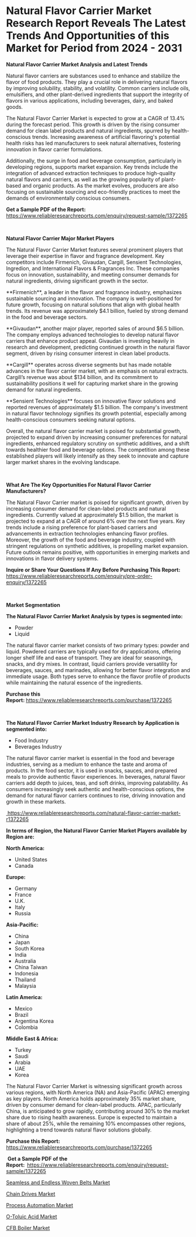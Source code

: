 <p><h1>Natural Flavor Carrier Market Research Report Reveals The Latest Trends And Opportunities of this Market for Period from 2024 - 2031</h1></p><p><strong>Natural Flavor Carrier Market Analysis and Latest Trends</strong></p>
<p><p>Natural flavor carriers are substances used to enhance and stabilize the flavor of food products. They play a crucial role in delivering natural flavors by improving solubility, stability, and volatility. Common carriers include oils, emulsifiers, and other plant-derived ingredients that support the integrity of flavors in various applications, including beverages, dairy, and baked goods.</p><p>The Natural Flavor Carrier Market is expected to grow at a CAGR of 13.4% during the forecast period. This growth is driven by the rising consumer demand for clean label products and natural ingredients, spurred by health-conscious trends. Increasing awareness of artificial flavoring's potential health risks has led manufacturers to seek natural alternatives, fostering innovation in flavor carrier formulations.</p><p>Additionally, the surge in food and beverage consumption, particularly in developing regions, supports market expansion. Key trends include the integration of advanced extraction techniques to produce high-quality natural flavors and carriers, as well as the growing popularity of plant-based and organic products. As the market evolves, producers are also focusing on sustainable sourcing and eco-friendly practices to meet the demands of environmentally conscious consumers.</p></p>
<p><strong>Get a Sample PDF of the Report:&nbsp;</strong> <a href="https://www.reliableresearchreports.com/enquiry/request-sample/1372265?utm_campaign=28&utm_medium=2&utm_source=Github&utm_content=ia&utm_term=17112024&utm_id=natural-flavor-carrier">https://www.reliableresearchreports.com/enquiry/request-sample/1372265</a></p>
<p>&nbsp;</p>
<p><strong>Natural Flavor Carrier Major Market Players</strong></p>
<p><p>The Natural Flavor Carrier Market features several prominent players that leverage their expertise in flavor and fragrance development. Key competitors include Firmenich, Givaudan, Cargill, Sensient Technologies, Ingredion, and International Flavors & Fragrances Inc. These companies focus on innovation, sustainability, and meeting consumer demands for natural ingredients, driving significant growth in the sector.</p><p>**Firmenich**, a leader in the flavor and fragrance industry, emphasizes sustainable sourcing and innovation. The company is well-positioned for future growth, focusing on natural solutions that align with global health trends. Its revenue was approximately $4.1 billion, fueled by strong demand in the food and beverage sectors.</p><p>**Givaudan**, another major player, reported sales of around $6.5 billion. The company employs advanced technologies to develop natural flavor carriers that enhance product appeal. Givaudan is investing heavily in research and development, predicting continued growth in the natural flavor segment, driven by rising consumer interest in clean label products.</p><p>**Cargill** operates across diverse segments but has made notable advances in the flavor carrier market, with an emphasis on natural extracts. Cargill’s revenue was about $134 billion, and its commitment to sustainability positions it well for capturing market share in the growing demand for natural ingredients.</p><p>**Sensient Technologies** focuses on innovative flavor solutions and reported revenues of approximately $1.5 billion. The company's investment in natural flavor technology signifies its growth potential, especially among health-conscious consumers seeking natural options.</p><p>Overall, the natural flavor carrier market is poised for substantial growth, projected to expand driven by increasing consumer preferences for natural ingredients, enhanced regulatory scrutiny on synthetic additives, and a shift towards healthier food and beverage options. The competition among these established players will likely intensify as they seek to innovate and capture larger market shares in the evolving landscape.</p></p>
<p>&nbsp;</p>
<p><strong>What Are The Key Opportunities For Natural Flavor Carrier Manufacturers?</strong></p>
<p><p>The Natural Flavor Carrier market is poised for significant growth, driven by increasing consumer demand for clean-label products and natural ingredients. Currently valued at approximately $1.5 billion, the market is projected to expand at a CAGR of around 6% over the next five years. Key trends include a rising preference for plant-based carriers and advancements in extraction technologies enhancing flavor profiles. Moreover, the growth of the food and beverage industry, coupled with stringent regulations on synthetic additives, is propelling market expansion. Future outlook remains positive, with opportunities in emerging markets and innovations in flavor delivery systems.</p></p>
<p><strong>Inquire or Share Your Questions If Any Before Purchasing This Report:</strong> <a href="https://www.reliableresearchreports.com/enquiry/pre-order-enquiry/1372265?utm_campaign=28&utm_medium=2&utm_source=Github&utm_content=ia&utm_term=17112024&utm_id=natural-flavor-carrier">https://www.reliableresearchreports.com/enquiry/pre-order-enquiry/1372265</a></p>
<p>&nbsp;</p>
<p><strong>Market Segmentation</strong></p>
<p><strong>The Natural Flavor Carrier Market Analysis by types is segmented into:</strong></p>
<p><ul><li>Powder</li><li>Liquid</li></ul></p>
<p><p>The natural flavor carrier market consists of two primary types: powder and liquid. Powdered carriers are typically used for dry applications, offering longer shelf life and ease of transport. They are ideal for seasonings, snacks, and dry mixes. In contrast, liquid carriers provide versatility for beverages, sauces, and marinades, allowing for better flavor integration and immediate usage. Both types serve to enhance the flavor profile of products while maintaining the natural essence of the ingredients.</p></p>
<p><strong>Purchase this Report:&nbsp;</strong><a href="https://www.reliableresearchreports.com/purchase/1372265?utm_campaign=28&utm_medium=2&utm_source=Github&utm_content=ia&utm_term=17112024&utm_id=natural-flavor-carrier">https://www.reliableresearchreports.com/purchase/1372265</a></p>
<p>&nbsp;</p>
<p><strong>The Natural Flavor Carrier Market Industry Research by Application is segmented into:</strong></p>
<p><ul><li>Food Industry</li><li>Beverages Industry</li></ul></p>
<p><p>The natural flavor carrier market is essential in the food and beverage industries, serving as a medium to enhance the taste and aroma of products. In the food sector, it is used in snacks, sauces, and prepared meals to provide authentic flavor experiences. In beverages, natural flavor carriers add depth to juices, teas, and soft drinks, improving palatability. As consumers increasingly seek authentic and health-conscious options, the demand for natural flavor carriers continues to rise, driving innovation and growth in these markets.</p></p>
<p><a href="https://www.reliableresearchreports.com/natural-flavor-carrier-market-r1372265?utm_campaign=28&utm_medium=2&utm_source=Github&utm_content=ia&utm_term=17112024&utm_id=natural-flavor-carrier">&nbsp;https://www.reliableresearchreports.com/natural-flavor-carrier-market-r1372265</a></p>
<p><strong>In terms of Region, the Natural Flavor Carrier Market Players available by Region are:</strong></p>
<p>
    <p> <strong> North America: </strong>
        <ul>
            <li>United States</li>
            <li>Canada</li>
        </ul>
        </p> 
    <p> <strong> Europe: </strong>
        <ul>
            <li>Germany</li>
            <li>France</li>
            <li>U.K.</li>
            <li>Italy</li>
            <li>Russia</li>
        </ul>
        </p> 
    <p> <strong> Asia-Pacific: </strong>
        <ul>
            <li>China</li>
            <li>Japan</li>
            <li>South Korea</li>
            <li>India</li>
            <li>Australia</li>
            <li>China Taiwan</li>
            <li>Indonesia</li>
            <li>Thailand</li>
            <li>Malaysia</li>
        </ul>
        </p> 
    <p> <strong> Latin America: </strong>
        <ul>
            <li>Mexico</li>
            <li>Brazil</li>
            <li>Argentina Korea</li>
            <li>Colombia</li>
        </ul>
        </p> 
    <p> <strong> Middle East & Africa: </strong>
        <ul>
            <li>Turkey</li>
            <li>Saudi</li>
            <li>Arabia</li>
            <li>UAE</li>
            <li>Korea</li>
        </ul>
    </p>
    </p>
<p><p>The Natural Flavor Carrier Market is witnessing significant growth across various regions, with North America (NA) and Asia-Pacific (APAC) emerging as key players. North America holds approximately 35% market share, driven by consumer demand for clean-label products. APAC, particularly China, is anticipated to grow rapidly, contributing around 30% to the market share due to rising health awareness. Europe is expected to maintain a share of about 25%, while the remaining 10% encompasses other regions, highlighting a trend towards natural flavor solutions globally.</p></p>
<p><strong>Purchase this Report: </strong><a href="https://www.reliableresearchreports.com/purchase/1372265?utm_campaign=28&utm_medium=2&utm_source=Github&utm_content=ia&utm_term=17112024&utm_id=natural-flavor-carrier">https://www.reliableresearchreports.com/purchase/1372265</a></p>
<p>&nbsp;<strong>Get a Sample PDF of the Report:&nbsp;&nbsp;</strong><a href="https://www.reliableresearchreports.com/enquiry/request-sample/1372265?utm_campaign=28&utm_medium=2&utm_source=Github&utm_content=ia&utm_term=17112024&utm_id=natural-flavor-carrier">https://www.reliableresearchreports.com/enquiry/request-sample/1372265</a></p>
<p><strong></strong></p>
<p><p><a href="https://github.com/indrystar/Market-Research-Report-List-5/blob/main/seamless-and-endless-woven-belts-market.md?utm_campaign=28&utm_medium=2&utm_source=Github&utm_content=ia&utm_term=17112024&utm_id=natural-flavor-carrier">Seamless and Endless Woven Belts Market</a></p><p><a href="https://www.linkedin.com/pulse/global-chain-drives-87-cagr-forecast-2024-2031-dragnet-analytics-rmwge?utm_campaign=28&utm_medium=2&utm_source=Github&utm_content=ia&utm_term=17112024&utm_id=natural-flavor-carrier">Chain Drives Market</a></p><p><a href="https://issuu.com/reportprime-2/docs/process-automation-market-size-2030_f813b85dd42330?utm_campaign=28&utm_medium=2&utm_source=Github&utm_content=ia&utm_term=17112024&utm_id=natural-flavor-carrier">Process Automation Market</a></p><p><a href="https://github.com/BellAuer/Market-Research-Report-List-1/blob/main/o-toluic-acid-market.md?utm_campaign=28&utm_medium=2&utm_source=Github&utm_content=ia&utm_term=17112024&utm_id=natural-flavor-carrier">O-Toluic Acid Market</a></p><p><a href="https://www.linkedin.com/pulse/cfb-boiler-market-consolidation-impact-structure-2024-2031-7j6pe?utm_campaign=28&utm_medium=2&utm_source=Github&utm_content=ia&utm_term=17112024&utm_id=natural-flavor-carrier">CFB Boiler Market</a></p></p>
